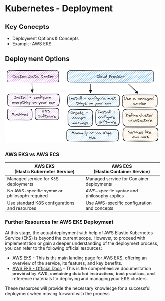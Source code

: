 # Kubernetes - Deployment

## Key Concepts

- Deployment Options & Concepts
- Example: AWS EKS

## Deployment Options

![deployment options](./docs/options.excalidraw.png)

### AWS EKS vs AWS ECS

| AWS EKS<br>(Elastic Kubernetes Service)       | AWS ECS<br>(Elastic Container Service)      |
| --------------------------------------------- | ------------------------------------------- |
| Managed service for K8S deployments           | Managed service for Container deployments   |
| No AWS-specific syntax or philosophy required | AWS-specific syntax and philosophy applies  |
| Use standard K8S configurations and resources | Use AWS-specific configuration and concepts |

### Further Resources for AWS EKS Deployment

At this stage, the actual deployment with help of AWS Elastic Kubernetes Service (EKS) is beyond the current scope. However, to proceed with implementation or gain a deeper understanding of the deployment process, you can refer to the following official resources:

- [AWS EKS](https://aws.amazon.com/eks/) - This is the main landing page for AWS EKS, offering an overview of the service, its features, and key benefits.
- [AWS EKS - Official Docs](https://docs.aws.amazon.com/eks/) - This is the comprehensive documentation provided by AWS, containing detailed instructions, best practices, and reference materials for deploying and managing your EKS clusters.

These resources will provide the necessary knowledge for a successful deployment when moving forward with the process.
